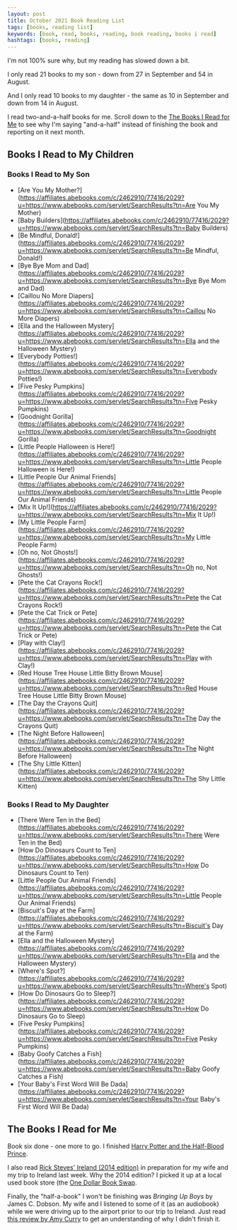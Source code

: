 ```yaml
---
layout: post
title: October 2021 Book Reading List
tags: [books, reading list]
keywords: [book, read, books, reading, book reading, books i read]
hashtags: [books, reading]
---
```


I'm not 100% sure why, but my reading has slowed down a bit.

I only read 21 books to my son - down from 27 in September and 54 in August.

And I only read 10 books to my daughter - the same as 10 in September and down from 14 in August.

I read two-and-a-half books for me. Scroll down to the [The Books I Read for Me](#the-books-i-read-for-me) to see why I'm saying "and-a-half" instead of finishing the book and reporting on it next month.

## Books I Read to My Children

### Books I Read to My Son

* [Are You My Mother?](https://affiliates.abebooks.com/c/2462910/77416/2029?u=https://www.abebooks.com/servlet/SearchResults?tn=Are You My Mother)
* [Baby Builders](https://affiliates.abebooks.com/c/2462910/77416/2029?u=https://www.abebooks.com/servlet/SearchResults?tn=Baby Builders)
* [Be Mindful, Donald!](https://affiliates.abebooks.com/c/2462910/77416/2029?u=https://www.abebooks.com/servlet/SearchResults?tn=Be Mindful, Donald!)
* [Bye Bye Mom and Dad](https://affiliates.abebooks.com/c/2462910/77416/2029?u=https://www.abebooks.com/servlet/SearchResults?tn=Bye Bye Mom and Dad)
* [Caillou No More Diapers](https://affiliates.abebooks.com/c/2462910/77416/2029?u=https://www.abebooks.com/servlet/SearchResults?tn=Caillou No More Diapers)
* [Ella and the Halloween Mystery](https://affiliates.abebooks.com/c/2462910/77416/2029?u=https://www.abebooks.com/servlet/SearchResults?tn=Ella and the Halloween Mystery)
* [Everybody Potties!](https://affiliates.abebooks.com/c/2462910/77416/2029?u=https://www.abebooks.com/servlet/SearchResults?tn=Everybody Potties!)
* [Five Pesky Pumpkins](https://affiliates.abebooks.com/c/2462910/77416/2029?u=https://www.abebooks.com/servlet/SearchResults?tn=Five Pesky Pumpkins)
* [Goodnight Gorilla](https://affiliates.abebooks.com/c/2462910/77416/2029?u=https://www.abebooks.com/servlet/SearchResults?tn=Goodnight Gorilla)
* [Little People Halloween is Here!](https://affiliates.abebooks.com/c/2462910/77416/2029?u=https://www.abebooks.com/servlet/SearchResults?tn=Little People Halloween is Here!)
* [Little People Our Animal Friends](https://affiliates.abebooks.com/c/2462910/77416/2029?u=https://www.abebooks.com/servlet/SearchResults?tn=Little People Our Animal Friends)
* [Mix It Up!](https://affiliates.abebooks.com/c/2462910/77416/2029?u=https://www.abebooks.com/servlet/SearchResults?tn=Mix It Up!)
* [My Little People Farm](https://affiliates.abebooks.com/c/2462910/77416/2029?u=https://www.abebooks.com/servlet/SearchResults?tn=My Little People Farm)
* [Oh no, Not Ghosts!](https://affiliates.abebooks.com/c/2462910/77416/2029?u=https://www.abebooks.com/servlet/SearchResults?tn=Oh no, Not Ghosts!)
* [Pete the Cat Crayons Rock!](https://affiliates.abebooks.com/c/2462910/77416/2029?u=https://www.abebooks.com/servlet/SearchResults?tn=Pete the Cat Crayons Rock!)
* [Pete the Cat Trick or Pete](https://affiliates.abebooks.com/c/2462910/77416/2029?u=https://www.abebooks.com/servlet/SearchResults?tn=Pete the Cat Trick or Pete)
* [Play with Clay!](https://affiliates.abebooks.com/c/2462910/77416/2029?u=https://www.abebooks.com/servlet/SearchResults?tn=Play with Clay!)
* [Red House Tree House Little Bitty Brown Mouse](https://affiliates.abebooks.com/c/2462910/77416/2029?u=https://www.abebooks.com/servlet/SearchResults?tn=Red House Tree House Little Bitty Brown Mouse)
* [The Day the Crayons Quit](https://affiliates.abebooks.com/c/2462910/77416/2029?u=https://www.abebooks.com/servlet/SearchResults?tn=The Day the Crayons Quit)
* [The Night Before Halloween](https://affiliates.abebooks.com/c/2462910/77416/2029?u=https://www.abebooks.com/servlet/SearchResults?tn=The Night Before Halloween)
* [The Shy Little Kitten](https://affiliates.abebooks.com/c/2462910/77416/2029?u=https://www.abebooks.com/servlet/SearchResults?tn=The Shy Little Kitten)

### Books I Read to My Daughter

* [There Were Ten in the Bed](https://affiliates.abebooks.com/c/2462910/77416/2029?u=https://www.abebooks.com/servlet/SearchResults?tn=There Were Ten in the Bed)
* [How Do Dinosaurs Count to Ten](https://affiliates.abebooks.com/c/2462910/77416/2029?u=https://www.abebooks.com/servlet/SearchResults?tn=How Do Dinosaurs Count to Ten)
* [Little People Our Animal Friends](https://affiliates.abebooks.com/c/2462910/77416/2029?u=https://www.abebooks.com/servlet/SearchResults?tn=Little People Our Animal Friends)
* [Biscuit's Day at the Farm](https://affiliates.abebooks.com/c/2462910/77416/2029?u=https://www.abebooks.com/servlet/SearchResults?tn=Biscuit's Day at the Farm)
* [Ella and the Halloween Mystery](https://affiliates.abebooks.com/c/2462910/77416/2029?u=https://www.abebooks.com/servlet/SearchResults?tn=Ella and the Halloween Mystery)
* [Where's Spot?](https://affiliates.abebooks.com/c/2462910/77416/2029?u=https://www.abebooks.com/servlet/SearchResults?tn=Where's Spot)
* [How Do Dinosaurs Go to Sleep?](https://affiliates.abebooks.com/c/2462910/77416/2029?u=https://www.abebooks.com/servlet/SearchResults?tn=How Do Dinosaurs Go to Sleep)
* [Five Pesky Pumpkins](https://affiliates.abebooks.com/c/2462910/77416/2029?u=https://www.abebooks.com/servlet/SearchResults?tn=Five Pesky Pumpkins)
* [Baby Goofy Catches a Fish](https://affiliates.abebooks.com/c/2462910/77416/2029?u=https://www.abebooks.com/servlet/SearchResults?tn=Baby Goofy Catches a Fish)
* [Your Baby's First Word Will Be Dada](https://affiliates.abebooks.com/c/2462910/77416/2029?u=https://www.abebooks.com/servlet/SearchResults?tn=Your Baby's First Word Will Be Dada)

## The Books I Read for Me

Book six done - one more to go. I finished [Harry Potter and the Half-Blood Prince](https://www.amazon.com/gp/product/B0192CTMWI?tag=hendrixjoseph-20).

I also read [Rick Steves' Ireland (2014 edition)](https://affiliates.abebooks.com/c/2462910/77416/2029?u=https://www.abebooks.com/products/isbn/9781612386676) in preparation for my wife and my trip to Ireland last week. Why the 2014 edition? I picked it up at a local used book store (the [One Dollar Book Swap](https://www.facebook.com/onedollarbookswap/).

Finally, the "half-a-book" I won't be finishing was *Bringing Up Boys* by James C. Dobson. My wife and I listened to some of it (as an audiobook) while we were driving up to the airport prior to our trip to Ireland. Just read [this review by Amy Curry](https://www.amazon.com/review/R1NU1SD7BLH6U4/?tag=hendrixjoseph-20) to get an understanding of why I didn't finish it.
